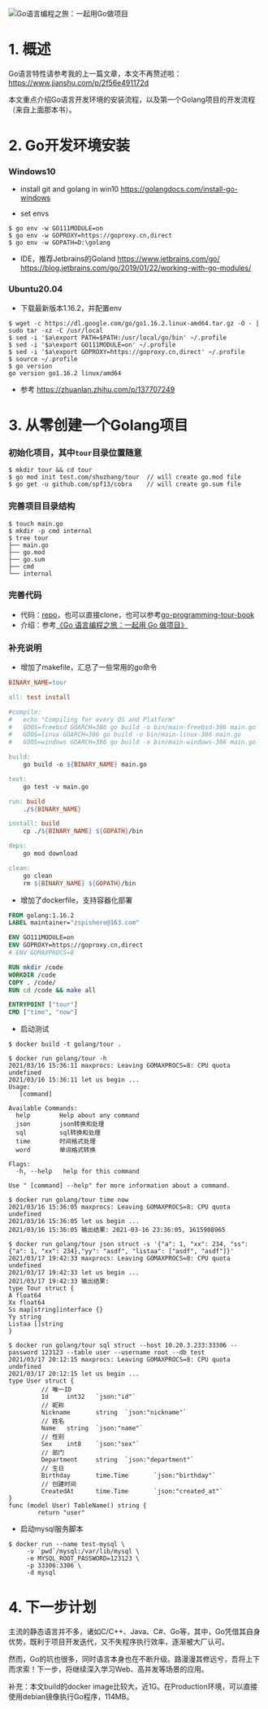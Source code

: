 
![Go语言编程之旅：一起用Go做项目](https://upload-images.jianshu.io/upload_images/6779176-b3d6be87f88482d6.png?imageMogr2/auto-orient/strip%7CimageView2/2/w/1240)

# 1. 概述

Go语言特性请参考我的上一篇文章，本文不再赘述啦：
https://www.jianshu.com/p/2f56e491172d

本文重点介绍Go语言开发环境的安装流程，以及第一个Golang项目的开发流程（来自上面那本书）。

# 2. Go开发环境安装

### Windows10

- install git and golang in win10
  https://golangdocs.com/install-go-windows

- set envs
```
$ go env -w GO111MODULE=on
$ go env -w GOPROXY=https://goproxy.cn,direct
$ go env -w GOPATH=D:\golang
```

- IDE，推荐Jetbrains的Goland
  https://www.jetbrains.com/go/
  https://blog.jetbrains.com/go/2019/01/22/working-with-go-modules/


### Ubuntu20.04

- 下载最新版本1.16.2，并配置env
```shell
$ wget -c https://dl.google.com/go/go1.16.2.linux-amd64.tar.gz -O - | sudo tar -xz -C /usr/local
$ sed -i '$a\export PATH=$PATH:/usr/local/go/bin' ~/.profile
$ sed -i '$a\export GO111MODULE=on' ~/.profile
$ sed -i '$a\export GOPROXY=https://goproxy.cn,direct' ~/.profile
$ source ~/.profile
$ go version
go version go1.16.2 linux/amd64
```

- 参考
  https://zhuanlan.zhihu.com/p/137707249


# 3. 从零创建一个Golang项目

### 初始化项目，其中`tour`目录位置随意
```
$ mkdir tour && cd tour
$ go mod init test.com/shuzhang/tour  // will create go.mod file
$ go get -u github.com/spf13/cobra    // will create go.sum file
```

### 完善项目目录结构
```
$ touch main.go
$ mkdir -p cmd internal
$ tree tour
├── main.go
├── go.mod
├── go.sum
├── cmd
└── internal
```

### 完善代码

- 代码：[repo](https://github.com/zspishere/tour)，也可以直接clone，也可以参考[go-programming-tour-book](https://github.com/go-programming-tour-book)
- 介绍：参考[《Go 语言编程之旅：一起用 Go 做项目》](https://golang2.eddycjy.com/posts/ch1/01-simple-flag/)

### 补充说明

- 增加了makefile，汇总了一些常用的go命令

```makefile
BINARY_NAME=tour

all: test install

#compile:
#	echo "Compiling for every OS and Platform"
#	GOOS=freebsd GOARCH=386 go build -o bin/main-freebsd-386 main.go
#	GOOS=linux GOARCH=386 go build -o bin/main-linux-386 main.go
#	GOOS=windows GOARCH=386 go build -o bin/main-windows-386 main.go

build:
	go build -o ${BINARY_NAME} main.go

test:
	go test -v main.go

run: build
	./${BINARY_NAME}

install: build
	cp ./${BINARY_NAME} ${GOPATH}/bin

deps:
	go mod download

clean:
	go clean
	rm ${BINARY_NAME} ${GOPATH}/bin
```


- 增加了dockerfile，支持容器化部署

```dockerfile
FROM golang:1.16.2
LABEL maintainer="zspishere@163.com"

ENV GO111MODULE=on
ENV GOPROXY=https://goproxy.cn,direct
# ENV GOMAXPROCS=8

RUN mkdir /code
WORKDIR /code
COPY . /code/
RUN cd /code && make all

ENTRYPOINT ["tour"]
CMD ["time", "now"]
```

- 启动测试

```shell
$ docker build -t golang/tour .

$ docker run golang/tour -h
2021/03/16 15:36:11 maxprocs: Leaving GOMAXPROCS=8: CPU quota undefined
2021/03/16 15:36:11 let us begin ...
Usage:
   [command]

Available Commands:
  help        Help about any command
  json        json转换和处理
  sql         sql转换和处理
  time        时间格式处理
  word        单词格式转换

Flags:
  -h, --help   help for this command

Use " [command] --help" for more information about a command.

$ docker run golang/tour time now
2021/03/16 15:36:05 maxprocs: Leaving GOMAXPROCS=8: CPU quota undefined
2021/03/16 15:36:05 let us begin ...
2021/03/16 15:36:05 输出结果: 2021-03-16 23:36:05, 1615908965

$ docker run golang/tour json struct -s '{"a": 1, "xx": 234, "ss": {"a": 1, "xx": 234},"yy": "asdf", "listaa": ["asdf", "asdf"]}'
2021/03/17 19:42:33 maxprocs: Leaving GOMAXPROCS=8: CPU quota undefined
2021/03/17 19:42:33 let us begin ...
2021/03/17 19:42:33 输出结果:
type Tour struct {
A float64
Xx float64
Ss map[string]interface {}
Yy string
Listaa []string
}

$ docker run golang/tour sql struct --host 10.20.3.233:33306 --password 123123 --table user --username root --db test
2021/03/17 20:12:15 maxprocs: Leaving GOMAXPROCS=8: CPU quota undefined
2021/03/17 20:12:15 let us begin ...
type User struct {
         // 唯一ID
         Id     int32   `json:"id"`
         // 昵称
         Nickname       string  `json:"nickname"`
         // 姓名
         Name   string  `json:"name"`
         // 性别
         Sex    int8    `json:"sex"`
         // 部门
         Department     string  `json:"department"`
         // 生日
         Birthday       time.Time       `json:"birthday"`
         // 创建时间
         CreatedAt      time.Time       `json:"created_at"`
}
func (model User) TableName() string {
        return "user"
```

- 启动mysql服务脚本
```shell
$ docker run --name test-mysql \
     -v `pwd`/mysql:/var/lib/mysql \
     -e MYSQL_ROOT_PASSWORD=123123 \
     -p 33306:3306 \
     -d mysql
```

# 4. 下一步计划

主流的静态语言并不多，诸如C/C++、Java、C#、Go等，其中，Go凭借其自身优势，既利于项目开发迭代，又不失程序执行效率，逐渐被大厂认可。

然而，Go的坑也很多，同时语言本身也在不断升级。路漫漫其修远兮，吾将上下而求索！下一步，将继续深入学习Web、高并发等场景的应用。

补充：本文build的docker image比较大，近1G。在Production环境，可以直接使用debian镜像执行Go程序，114MB。


